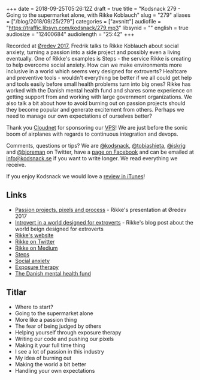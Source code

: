 +++
date = 2018-09-25T05:26:12Z
draft = true
title = "Kodsnack 279 - Going to the supermarket alone, with Rikke Koblauch"
slug = "279"
aliases = ["/blog/2018/09/25/279"]
categories = ["avsnitt"]
audiofile = "https://traffic.libsyn.com/kodsnack/279.mp3"
libsynid = ""
english = true
audiosize = "12400684"
audiolength = "25:42"
+++

Recorded at [Øredev 2017](http://oredev.org/2017), Fredrik talks to Rikke Koblauch about social anxiety, turning a passion into a side project and possibly even a living eventually. One of Rikke's examples is Steps - the service Rikke is creating to help overcome social anxiety. How can we make environments more inclusive in a world which seems very designed for extroverts? Healtcare and preventive tools - wouldn't everything be better if we all could get help and tools easily before small health problems turn into big ones? Rikke has worked with the Danish mental health fund and shares some experience on getting support from and working with large government organizations. We also talk a bit about how to avoid burning out on passion projects should they become popular and generate excitement from others. Perhaps we need to manage our own expectations of ourselves better?

Thank you [Cloudnet](http://www.cloudnet.se) for sponsoring our [VPS](http://en.wikipedia.org/wiki/Virtual_private_server)! We are just before the sonic boom of airplanes with regards to continuous integration and devops.

Comments, questions or tips? We are [@kodsnack](https://www.twitter.com/kodsnack), [@tobiashieta](https://www.twitter.com/tobiashieta), [@iskrig](https://www.twitter.com/iskrig) and [@bjoreman](https://www.twitter.com/bjoreman) on Twitter, have a [page on Facebook](https://www.facebook.com/kodsnack) and can be emailed at [info@kodsnack.se](mailto:info@kodsnack.se) if you want to write longer. We read everything we receive.

If you enjoy Kodsnack we would love a [review in iTunes](http://itunes.apple.com/se/podcast/kodsnack/id561631498?l=en)!

## Links ##
* [Passion projects, pixels and process](https://vimeo.com/243154504) - Rikke's presentation at Øredev 2017
* [Introvert in a world designed for extroverts](https://medium.com/godosteps/introvert-in-a-world-designed-for-extroverts-9f1872f3f61e) - Rikke's blog post about the world beign designed for extroverts
* [Rikke's website](http://www.rikkekoblauch.com/)
* [Rikke on Twitter](https://twitter.com/rikkekoblauch)
* [Rikke on Medium](https://medium.com/@rikkekoblauch)
* [Steps](https://twitter.com/godosteps)
* [Social anxiety](https://en.wikipedia.org/wiki/Social_anxiety)
* [Exposure therapy](https://en.wikipedia.org/wiki/Exposure_therapy)
* [The Danish mental health fund](http://www.psykiatrifonden.dk/)

## Titlar ##
* Where to start?
* Going to the supermarket alone
* More like a passion thing
* The fear of being judged by others
* Helping yourself through exposure therapy
* Writing our code and pushing our pixels
* Making it your full time thing
* I see a lot of passion in this industry
* My idea of burning out
* Making the world a bit better
* Handling your own expectations